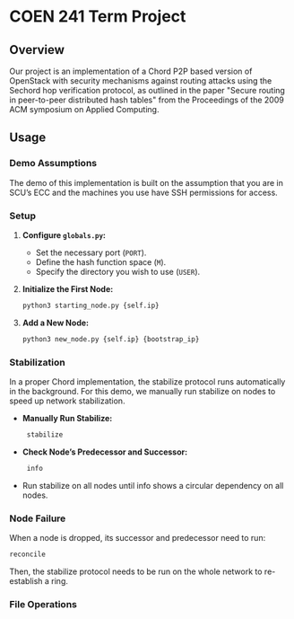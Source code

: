# COEN 241 Term Project

## Overview

Our project is an implementation of a Chord P2P based version of OpenStack with security mechanisms against routing attacks using the Sechord hop verification protocol, as outlined in the paper "Secure routing in peer-to-peer distributed hash tables" from the Proceedings of the 2009 ACM symposium on Applied Computing.

## Usage

### Demo Assumptions
The demo of this implementation is built on the assumption that you are in SCU’s ECC and the machines you use have SSH permissions for access.

### Setup

1. **Configure `globals.py`:**
   - Set the necessary port (`PORT`).
   - Define the hash function space (`M`).
   - Specify the directory you wish to use (`USER`).

2. **Initialize the First Node:**
   ```bash
   python3 starting_node.py {self.ip}
   ```

3. **Add a New Node:**
   ```bash
   python3 new_node.py {self.ip} {bootstrap_ip}
   ```
### Stabilization

In a proper Chord implementation, the stabilize protocol runs automatically in the background. For this demo, we manually run stabilize on nodes to speed up network stabilization.

- **Manually Run Stabilize:**
   ```bash
    stabilize
    ```

- **Check Node’s Predecessor and Successor:**

   ```bash
    info
    ```
- Run stabilize on all nodes until info shows a circular dependency on all nodes.


### Node Failure
When a node is dropped, its successor and predecessor need to run:

```bash
reconcile
```
Then, the stabilize protocol needs to be run on the whole network to re-establish a ring.

### File Operations
